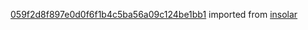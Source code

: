 [059f2d8f897e0d0f6f1b4c5ba56a09c124be1bb1](https://github.com/insolar/insolar/commit/059f2d8f897e0d0f6f1b4c5ba56a09c124be1bb1) imported from [insolar](https://github.com/insolar/insolar)
